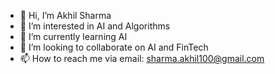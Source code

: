 - 👋 Hi, I’m Akhil Sharma
- 👀 I’m interested in AI and Algorithms 
- 🌱 I’m currently learning AI 
- 💞️ I’m looking to collaborate on AI and FinTech
- 📫 How to reach me via email: sharma.akhil100@gmail.com

<!---
sharmaakhil100/sharmaakhil100 is a ✨ special ✨ repository because its `README.md` (this file) appears on your GitHub profile.
You can click the Preview link to take a look at your changes.
--->
